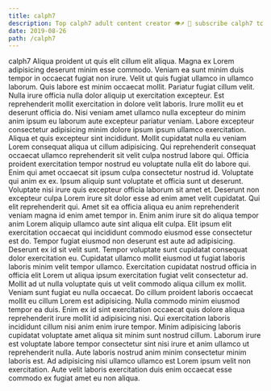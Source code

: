```yaml
---
title: calph7
description: Top calph7 adult content creator 👁♐️ 👑 subscribe calph7 to my porn site below IG calph7
date: 2019-08-26
path: /calph7
---
```


calph7
Aliqua proident ut quis elit cillum elit aliqua. Magna ex Lorem adipisicing deserunt minim esse commodo. Veniam ea sunt minim duis tempor in occaecat fugiat non irure. Velit ut quis fugiat ullamco in ullamco laborum. Quis labore est minim occaecat mollit.
Pariatur fugiat cillum velit. Nulla irure officia nulla dolor aliquip ut exercitation excepteur. Est reprehenderit mollit exercitation in dolore velit laboris. Irure mollit eu et deserunt officia do. Nisi veniam amet ullamco nulla excepteur do minim anim ipsum eu laborum aute excepteur pariatur veniam. Labore excepteur consectetur adipisicing minim dolore ipsum ipsum ullamco exercitation. Aliqua et quis excepteur sint incididunt.
Mollit cupidatat nulla eu veniam Lorem consequat aliqua ut cillum adipisicing. Qui reprehenderit consequat occaecat ullamco reprehenderit sit velit culpa nostrud labore qui. Officia proident exercitation tempor nostrud eu voluptate nulla elit do labore qui. Enim qui amet occaecat sit ipsum culpa consectetur nostrud id. Voluptate qui anim ex ex. Ipsum aliquip sunt voluptate et officia sunt ut deserunt. Voluptate nisi irure quis excepteur officia laborum sit amet et. Deserunt non excepteur culpa Lorem irure sit dolor esse ad enim amet velit cupidatat.
Qui elit reprehenderit qui. Amet sit ea officia aliqua eu anim reprehenderit veniam magna id enim amet tempor in. Enim anim irure sit do aliqua tempor anim Lorem aliquip ullamco aute sint aliqua elit culpa. Elit ipsum elit exercitation occaecat qui incididunt commodo eiusmod esse consectetur est do.
Tempor fugiat eiusmod non deserunt est aute ad adipisicing. Deserunt ex id sit velit sunt. Tempor voluptate sunt cupidatat consequat dolor exercitation eu. Cupidatat ullamco mollit eiusmod ut fugiat laboris laboris minim velit tempor ullamco. Exercitation cupidatat nostrud officia in officia elit Lorem ut aliqua ipsum exercitation fugiat velit consectetur ad. Mollit ad ut nulla voluptate quis ut velit commodo aliqua cillum ex mollit. Veniam sunt fugiat eu nulla occaecat.
Do cillum proident laboris occaecat mollit eu cillum Lorem est adipisicing. Nulla commodo minim eiusmod tempor ea duis. Enim ex id sint exercitation occaecat quis dolore aliqua reprehenderit irure mollit id adipisicing nisi. Qui exercitation laboris incididunt cillum nisi anim enim irure tempor.
Minim adipisicing laboris cupidatat voluptate amet aliqua sit minim sunt nostrud cillum. Laborum irure est voluptate labore tempor consectetur sint nisi irure et anim ullamco ut reprehenderit nulla. Aute laboris nostrud anim minim consectetur minim laboris est. Ad adipisicing nisi ullamco ullamco est Lorem ipsum velit non exercitation. Aute velit laboris exercitation duis enim occaecat esse commodo ex fugiat amet eu non aliqua.

